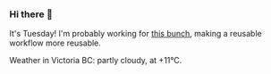 ### Hi there :wave:

It's Tuesday! I'm probably working for [this bunch](https://github.com/kohofinancial), making a reusable workflow more reusable.

Weather in Victoria BC: partly cloudy, at +11°C.
